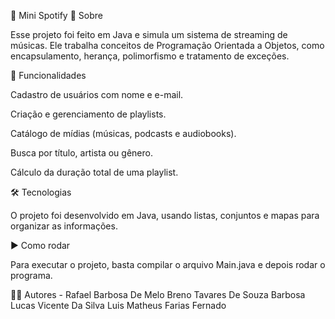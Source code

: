 🎵 Mini Spotify
📌 Sobre

Esse projeto foi feito em Java e simula um sistema de streaming de músicas. Ele trabalha conceitos de Programação Orientada a Objetos, como encapsulamento, herança, polimorfismo e tratamento de exceções.

🚀 Funcionalidades

Cadastro de usuários com nome e e-mail.

Criação e gerenciamento de playlists.

Catálogo de mídias (músicas, podcasts e audiobooks).

Busca por título, artista ou gênero.

Cálculo da duração total de uma playlist.

🛠️ Tecnologias

O projeto foi desenvolvido em Java, usando listas, conjuntos e mapas para organizar as informações.

▶️ Como rodar

Para executar o projeto, basta compilar o arquivo Main.java e depois rodar o programa.

👨‍💻 Autores -
Rafael Barbosa De Melo
Breno Tavares De Souza Barbosa
Lucas Vicente Da Silva 
Luis Matheus Farias Fernado
